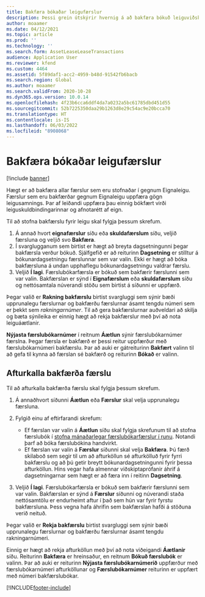 ```yaml
---
title: Bakfæra bókaðar leigufærslur
description: Þessi grein útskýrir hvernig á að bakfæra bókuð leiguviðskipti. Hægt er að bakfæra allar færslur sem eru stofnaðar í gegnum Eignaleigu.
author: moaamer
ms.date: 04/12/2021
ms.topic: article
ms.prod: ''
ms.technology: ''
ms.search.form: AssetLeaseLeaseTransactions
audience: Application User
ms.reviewer: kfend
ms.custom: 4464
ms.assetid: 5f89daf1-acc2-4959-b48d-91542fb6bacb
ms.search.region: Global
ms.author: moaamer
ms.search.validFrom: 2020-10-28
ms.dyn365.ops.version: 10.0.14
ms.openlocfilehash: 4f23b6cca6ddf4da7a0232a5bc61785dbd451d55
ms.sourcegitcommit: 52b7225350daa29b1263d8e29c54ac9e20bcca70
ms.translationtype: HT
ms.contentlocale: is-IS
ms.lasthandoff: 06/03/2022
ms.locfileid: "8908068"
---
```

# <a name="reverse-posted-lease-transactions"></a>Bakfæra bókaðar leigufærslur

[!include [banner](../includes/banner.md)]

Hægt er að bakfæra allar færslur sem eru stofnaðar í gegnum Eignaleigu. Færslur sem eru bakfærðar gegnum Eignaleigu uppfæra gögn leigusamnings. Þar af leiðandi uppfæra þau einnig bókfært virði leiguskuldbindingarinnar og afnotarétt af eign.

Til að stofna bakfærslu fyrir leigu skal fylgja þessum skrefum.

1. Á annað hvort **eignafærslur** síðu eða **skuldafærslum** síðu, veljið færsluna og veljið svo **Bakfæra**.
2. Í svarglugganum sem birtist er hægt að breyta dagsetningunni þegar bakfærsla verður bókuð. Sjálfgefið er að reiturinn **Dagsetning** er stilltur á bókunardagsetningu færslunnar sem var valin. Ekki er hægt að bóka bakfærsluna á undan upphaflegu bókunardagsetningu valdrar færslu.
3. Veljið **Í lagi**. Færslubókarfærsla er bókuð sem bakfærir færslunni sem var valin. Bakfærslan er sýnd í **Eignafærslum** eða **skuldafærslum** síðu og nettósamtala núverandi stöðu sem birtist á síðunni er uppfærð.

Þegar valið er **Rakning bakfærslu** birtist svargluggi sem sýnir bæði upprunalegu færslurnar og bakfærðu færslurnar ásamt tengdu númeri sem er þekkt sem *rakningarnúmer*. Til að gera bakfærslurnar auðveldari að skilja og bæta sýnileika er einnig hægt að rekja bakfærslur með því að nota leiguáætlanir.

**Nýjasta færslubókarnúmer** í reitnum **Áætlun** sýnir færslubókarnúmer færslna. Þegar færsla er bakfærð er þessi reitur uppfærður með færslubókarnúmeri bakfærslu. Þar að auki er gátreiturinn **Bakfært** valinn til að gefa til kynna að færslan sé bakfærð og reiturinn **Bókað** er valinn.

## <a name="revoke-a-reversed-transaction"></a>Afturkalla bakfærða færslu

Til að afturkalla bakfærða færslu skal fylgja þessum skrefum.

1. Á annaðhvort síðunni **Áætlun** eða **Færslur** skal velja upprunalegu færsluna.
2. Fylgið einu af eftirfarandi skrefum:

    - Ef færslan var valin á **Áætlun** síðu skal fylgja skrefunum til að stofna færslubók í [stofna mánaðarlegar færslubókarfærslur í runu](create-monthly-journals-batch.md). Notandi þarf að bóka færslubókina handvirkt.
    - Ef færslan var valin á **Færslur** síðunni skal velja **Bakfæra**. Þú færð skilaboð sem segir til um að afturköllun sé afturkölluð fyrir fyrri bakfærslu og að þú getir breytt bókunardagsetningunni fyrir þessa afturköllun. Hins vegar hafa almennar viðskiptaprófanir áhrif á dagsetningarnar sem hægt er að færa inn í reitinn **Dagsetning**. 

3. Veljið **Í lagi**. Færslubókarfærsla er bókuð sem bakfærir færslunni sem var valin. Bakfærslan er sýnd á **Færslur** síðunni og núverandi staða nettósamtölu er endurheimt aftur í það sem hún var fyrir fyrstu bakfærsluna. Þess vegna hafa áhrifin sem bakfærslan hafði á stöðuna verið neituð.

Þegar valið er **Rekja bakfærslu** birtist svargluggi sem sýnir bæði upprunalegu færslurnar og bakfærðu færslurnar ásamt tengdu rakningarnúmeri.

Einnig er hægt að rekja afturköllun með því að nota viðeigandi **Áætlanir** síðu. Reiturinn **Bakfæra** er hreinsaður, en reitnum **Bókuð færslubók** er valinn. Þar að auki er reiturinn **Nýjasta færslubókarnúmerið** uppfærður með færslubókarnúmeri afturköllunar og **Færslubókarnúmer** reiturinn er uppfært með númeri bakfærslubókar.


[!INCLUDE[footer-include](../../includes/footer-banner.md)]
